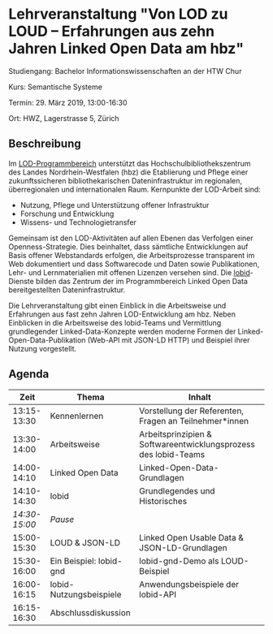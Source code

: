 # Lehrveranstaltung "Von LOD zu LOUD – Erfahrungen aus zehn Jahren Linked Open Data am hbz"

Studiengang: Bachelor Informationswissenschaften an der HTW Chur

Kurs: Semantische Systeme

Termin: 29. März 2019, 13:00-16:30

Ort: HWZ, Lagerstrasse 5, Zürich

## Beschreibung

Im [LOD-Programmbereich](https://www.hbz-nrw.de/produkte/linked-open-data) unterstützt das Hochschulbibliothekszentrum des Landes Nordrhein-Westfalen (hbz) die Etablierung und Pflege einer zukunftssicheren bibliothekarischen Dateninfrastruktur im regionalen, überregionalen und internationalen Raum. Kernpunkte der LOD-Arbeit sind:
- Nutzung, Pflege und Unterstützung offener Infrastruktur
- Forschung und Entwicklung
- Wissens- und Technologietransfer

Gemeinsam ist den LOD-Aktivitäten auf allen Ebenen das Verfolgen einer Openness-Strategie. Dies beinhaltet, dass sämtliche Entwicklungen auf Basis offener Webstandards erfolgen, die Arbeitsprozesse transparent im Web dokumentiert und dass Softwarecode und Daten sowie Publikationen, Lehr- und Lernmaterialien mit offenen Lizenzen versehen sind. Die [lobid](https://lobid.org)-Dienste bilden das Zentrum der im Programmbereich Linked Open Data bereitgestellten  Dateninfrastruktur. 

Die Lehrveranstaltung gibt einen Einblick in die Arbeitsweise und Erfahrungen aus fast zehn Jahren LOD-Entwicklung am hbz. Neben Einblicken in die Arbeitsweise des lobid-Teams und Vermittlung grundlegender Linked-Data-Konzepte werden moderne Formen der Linked-Open-Data-Publikation (Web-API mit JSON-LD HTTP) und Beispiel ihrer Nutzung vorgestellt.

## Agenda

| Zeit | Thema | Inhalt |
|------|-------|--------|
| 13:15-13:30 | Kennenlernen | Vorstellung der Referenten, Fragen an Teilnehmer*innen | 
| 13:30-14:00 | Arbeitsweise	| Arbeitsprinzipien & Softwareentwicklungsprozess des lobid-Teams
| 14:00-14:10 | Linked Open Data	| Linked-Open-Data-Grundlagen |
| 14:10-14:30 | lobid	 | Grundlegendes und Historisches|
| *14:30-15:00* | *Pause* |  |
| 15:00-15:30 | LOUD & JSON-LD | Linked Open Usable Data & JSON-LD-Grundlagen |
| 15:30-16:00 | Ein Beispiel: lobid-gnd | lobid-gnd-Demo als LOUD-Beispiel |
| 16:00-16:15 | lobid-Nutzungsbeispiele | Anwendungsbeispiele der lobid-API |
| 16:15-16:30 | Abschlussdiskussion |  |
